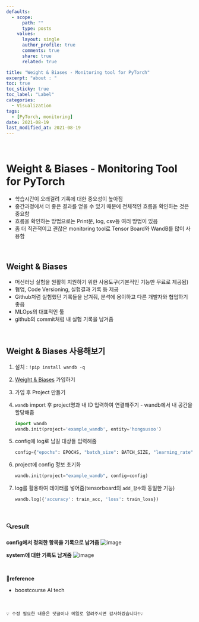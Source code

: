 ```yaml
---
defaults:
  - scope:
      path: ""
      type: posts
    values:
      layout: single
      author_profile: true
      comments: true
      share: true
      related: true

title: "Weight & Biases - Monitoring tool for PyTorch"
excerpt: "about : "
toc: true
toc_sticky: true
toc_label: "Label"
categories:
  - Visualization
tags:
  - [PyTorch, monitoring]
date: 2021-08-19
last_modified_at: 2021-08-19
---
```


<br>  

# Weight & Biases - Monitoring Tool for PyTorch

- 학습시간이 오래걸려 기록에 대한 중요성이 높아짐
- 중간과정에서 더 좋은 결과를 얻을 수 있기 때문에 전체적인 흐름을 확인하는 것은 중요함
- 흐름을 확인하는 방법으로는 Print문, log, csv등 여러 방법이 있음
- 좀 더 직관적이고 괜찮은 monitoring tool로 Tensor Board와 WandB를 많이 사용함

<br>

## Weight & Biases

- 머신러닝 실험을 원활히 지원하기 위한 사용도구(기본적인 기능만 무료로 제공됨)
- 협업, Code Versioning, 실험결과 기록 등 제공
- Github처럼 실험했던 기록들을 남겨줘, 분석에 용이하고 다른 개발자와 협업하기 좋음
- MLOps의 대표적인 툴
- github의 commit처럼 내 실험 기록을 남겨줌

<br>

## Weight & Biases 사용해보기

1. 설치 : `!pip install wandb -q`
2. [Weight & Biases](https://wandb.ai/site) 가입하기
3. 가입 후 Project 만들기
4. `wandb` import 후 project명과 내 ID 입력하여 연결해주기 - wandb에서 내 공간을 할당해줌
    ```python
    import wandb
    wandb.init(project='example_wandb', entity='hongsusoo')
    ```
5. config에 log로 남길 대상들 입력해줌
    ```python
    config={"epochs": EPOCHS, "batch_size": BATCH_SIZE, "learning_rate" : LEARNING_RATE}
    ```
6. project에 config 정보 초기화 

    ```python
    wandb.init(project="example_wandb", config=config)
    ```
7. log를 활용하여 데이터를 넣어줌(tensorboard의 `add_함수`와 동일한 기능)

    ```python
    wandb.log({'accuracy': train_acc, 'loss': train_loss})
    ```

<br>

### **🔍result**

**config에서 정의한 항목을 기록으로 남겨줌**
![image](https://user-images.githubusercontent.com/77658029/130341410-5c761568-4485-4a5b-a2ae-831f8a935806.png)

**system에 대한 기록도 남겨줌**
![image](https://user-images.githubusercontent.com/77658029/130341422-9991286d-6ccd-46e7-b689-7ae234e59928.png)


<br>

**📌reference**
- boostcourse AI tech

<br>

```
💡 수정 필요한 내용은 댓글이나 메일로 알려주시면 감사하겠습니다!💡 
```
